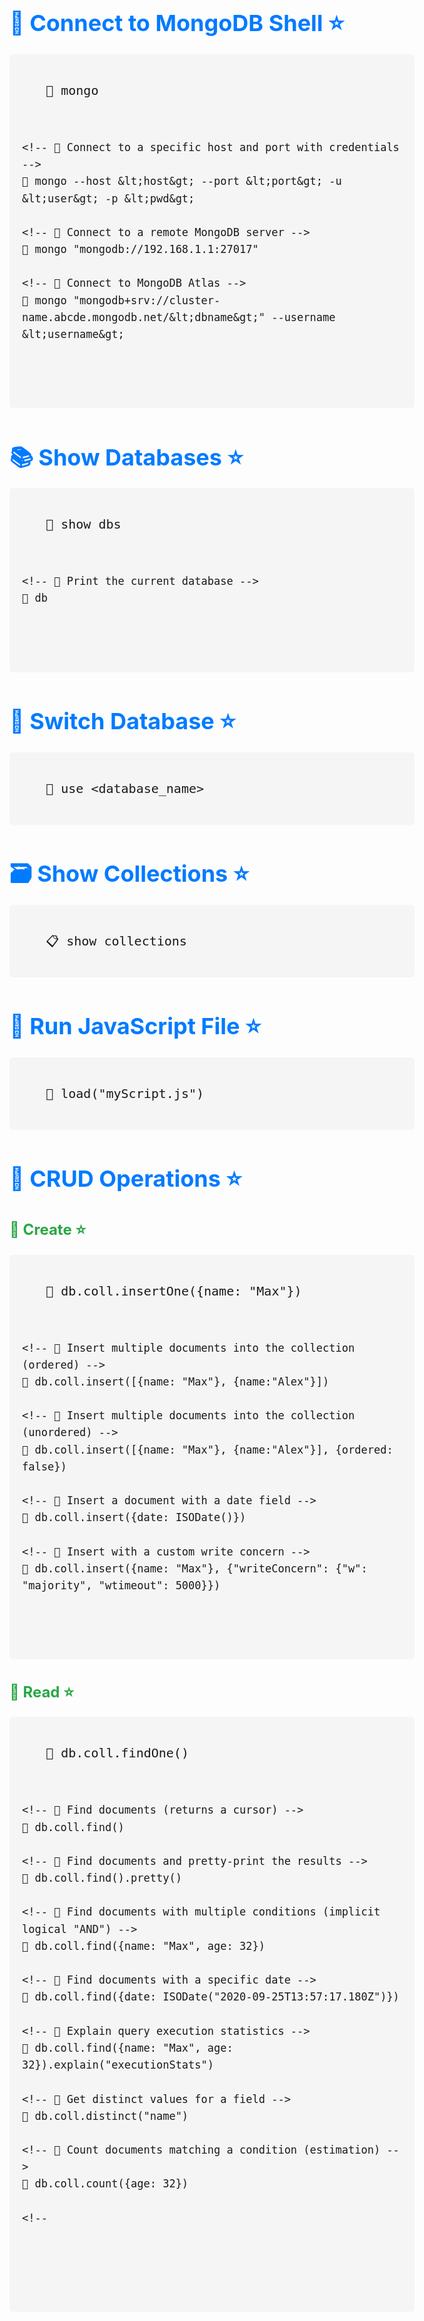 <!DOCTYPE html>
<html>
<head>
<style>
  body {
    font-size: 18px;
    line-height: 1.6;
  }
  pre {
    font-size: 20px;
    background-color: #f5f5f5;
    padding: 10px;
    border-radius: 5px;
    overflow-x: auto;
  }
  h1, h2 {
    color: #007bff;
    margin-bottom: 5px;
  }
  h2 {
    color: #28a745;
    font-size: 24px;
  }
  h1::after, h2::after {
    content: " ⭐";
  }
</style>
</head>
<body>
  <h1>🌟 Connect to MongoDB Shell</h1>
  <pre>
    <!-- 🚀 Connect to the default MongoDB instance -->
    🚀 mongo
    
    <!-- 🚀 Connect to a specific host and port with credentials -->
    🚀 mongo --host &lt;host&gt; --port &lt;port&gt; -u &lt;user&gt; -p &lt;pwd&gt;
    
    <!-- 🚀 Connect to a remote MongoDB server -->
    🚀 mongo "mongodb://192.168.1.1:27017"
    
    <!-- 🚀 Connect to MongoDB Atlas -->
    🚀 mongo "mongodb+srv://cluster-name.abcde.mongodb.net/&lt;dbname&gt;" --username &lt;username&gt;
  </pre>

  <h1>📚 Show Databases</h1>
  <pre>
    <!-- 🎯 Show all available databases -->
    🎯 show dbs
    
    <!-- 🎯 Print the current database -->
    🎯 db
  </pre>

  <h1>🔄 Switch Database</h1>
  <pre>
    <!-- 🔄 Change to a specific database -->
    🔄 use &lt;database_name&gt;
  </pre>

  <h1>🗃️ Show Collections</h1>
  <pre>
    <!-- 📋 Show all collections in the current database -->
    📋 show collections
  </pre>

  <h1>🚀 Run JavaScript File</h1>
  <pre>
    <!-- 📜 Load and execute a JavaScript file -->
    📜 load("myScript.js")
  </pre>

  <h1>📝 CRUD Operations</h1>

  <h2>🌱 Create</h2>
  <pre>
    <!-- 🌱 Insert a single document into the collection -->
    🌱 db.coll.insertOne({name: "Max"})
    
    <!-- 🌱 Insert multiple documents into the collection (ordered) -->
    🌱 db.coll.insert([{name: "Max"}, {name:"Alex"}])
    
    <!-- 🌱 Insert multiple documents into the collection (unordered) -->
    🌱 db.coll.insert([{name: "Max"}, {name:"Alex"}], {ordered: false})
    
    <!-- 🌱 Insert a document with a date field -->
    🌱 db.coll.insert({date: ISODate()})
    
    <!-- 🌱 Insert with a custom write concern -->
    🌱 db.coll.insert({name: "Max"}, {"writeConcern": {"w": "majority", "wtimeout": 5000}})
  </pre>

  <h2>📖 Read</h2>
  <pre>
    <!-- 📖 Find a single document -->
    📖 db.coll.findOne()
    
    <!-- 📖 Find documents (returns a cursor) -->
    📖 db.coll.find()
    
    <!-- 📖 Find documents and pretty-print the results -->
    📖 db.coll.find().pretty()
    
    <!-- 📖 Find documents with multiple conditions (implicit logical "AND") -->
    📖 db.coll.find({name: "Max", age: 32})
    
    <!-- 📖 Find documents with a specific date -->
    📖 db.coll.find({date: ISODate("2020-09-25T13:57:17.180Z")})
    
    <!-- 📖 Explain query execution statistics -->
    📖 db.coll.find({name: "Max", age: 32}).explain("executionStats")
    
    <!-- 📖 Get distinct values for a field -->
    📖 db.coll.distinct("name")
    
    <!-- 📖 Count documents matching a condition (estimation) -->
    📖 db.coll.count({age: 32})
    
    <!-- 
